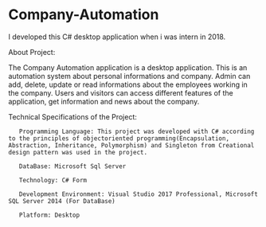 # Company-Automation
I developed this C# desktop application when i was intern in 2018.

About Project:

The Company Automation application is a desktop application.
This is an automation system about personal informations and company.
Admin can add, delete, update or read informations about the employees working in the company.
Users and visitors can access different features of the application, get information and news about the company.

Technical Specifications of the Project:

       Programming Language: This project was developed with C# according to the principles of objectoriented programming(Encapsulation, Abstraction, Inheritance, Polymorphism) and Singleton from Creational design pattern was used in the project.
       
       DataBase: Microsoft Sql Server
       
       Technology: C# Form
        
       Development Environment: Visual Studio 2017 Professional, Microsoft SQL Server 2014 (For DataBase)
       
       Platform: Desktop
